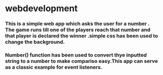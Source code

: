 # webdevelopment

### This is a simple web app which asks the user for a number . The game runs till one of the players reach that number and that player is declared the winner .simple css has been used to change the background. 
### Number() function has been used to convert thye inputted string to a number to make compariso easy.This app can serve as a classic example for event listeners. 
